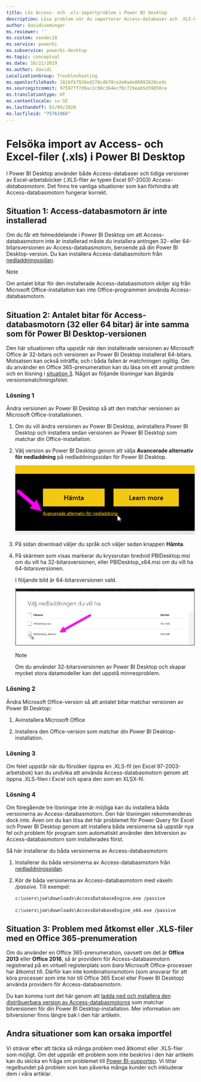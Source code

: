 ```yaml
---
title: Lös Access- och .xls-importproblem i Power BI Desktop
description: Lösa problem när du importerar Access-databaser och .XLS-kalkylblad i Power BI Desktop och Power Query
author: davidiseminger
ms.reviewer: ''
ms.custom: seodec18
ms.service: powerbi
ms.subservice: powerbi-desktop
ms.topic: conceptual
ms.date: 10/21/2019
ms.author: davidi
LocalizationGroup: Troubleshooting
ms.openlocfilehash: 1816fb7926ed378cdb70ce2e0ade08893828ce4c
ms.sourcegitcommit: 97597ff7d9ac2c08c364ecf0c729eab5d59850ce
ms.translationtype: HT
ms.contentlocale: sv-SE
ms.lasthandoff: 01/09/2020
ms.locfileid: "75761966"
---
```

# <a name="troubleshoot-importing-access-and-excel-xls-files-in-power-bi-desktop"></a>Felsöka import av Access- och Excel-filer (.xls) i Power BI Desktop

I Power BI Desktop använder både Access-databaser och tidiga versioner av Excel-arbetsböcker (.XLS-filer av typen Excel 97-2003) *Access-databasmotorn*. Det finns tre vanliga situationer som kan förhindra att Access-databasmotorn fungerar korrekt.

## <a name="situation-1-no-access-database-engine-is-installed"></a>Situation 1: Access-databasmotorn är inte installerad

Om du får ett felmeddelande i Power BI Desktop om att Access-databasmotorn inte är installerad måste du installera antingen 32- eller 64-bitarsversionen av Access-databasmotorn, beroende på din Power BI Desktop-version. Du kan installera Access-databasmotorn från [nedladdningssidan](https://www.microsoft.com/download/details.aspx?id=13255).

>[!NOTE]
>Om antalet bitar för den installerade Access-databasmotorn skiljer sig från Microsoft Office-installation kan inte Office-programmen använda Access-databasmotorn.

## <a name="situation-2-the-access-database-engine-bit-version-32-bit-or-64-bit-is-different-from-your-power-bi-desktop-bit-version"></a>Situation 2: Antalet bitar för Access-databasmotorn (32 eller 64 bitar) är inte samma som för Power BI Desktop-versionen

Den här situationen ofta uppstår när den installerade versionen av Microsoft Office är 32-bitars och versionen av Power BI Desktop installerat 64-bitars. Motsatsen kan också inträffa, och i båda fallen är matchningen ogiltig. Om du använder en Office 365-prenumeration kan du läsa om ett annat problem och en lösning i [situation 3](#situation-3-trouble-using-access-or-xls-files-with-an-office-365-subscription). Något av följande lösningar kan åtgärda versionsmatchningsfelet:

### <a name="solution-1"></a>Lösning 1

Ändra versionen av Power BI Desktop så att den matchar versionen av Microsoft Office-installationen. 

1. Om du vill ändra versionen av Power BI Desktop, avinstallera Power BI Desktop och installera sedan versionen av Power BI Desktop som matchar din Office-installation. 

1. Välj version av Power BI Desktop genom att välja **Avancerade alternativ för nedladdning** på nedladdningssidan för Power BI Desktop.
   
   ![Avancerade alternativ för nedladdning på nedladdningssidan för Power BI Desktop](media/desktop-access-database-errors/desktop-access-errors-1.png)
   
1. På sidan download väljer du språk och väljer sedan knappen **Hämta**. 
 
1. På skärmen som visas markerar du kryssrutan bredvid PBIDesktop.msi om du vill ha 32-bitarsversionen, eller PBIDesktop_x64.msi om du vill ha 64-bitarsversionen. 

   I följande bild är 64-bitarsversionen vald.
   
   ![Välj version av Power BI Desktop att ladda ned](media/desktop-access-database-errors/desktop-access-errors-2.png)
   
   >[!NOTE]
   >Om du använder 32-bitarsversionen av Power BI Desktop och skapar mycket stora datamodeller kan det uppstå minnesproblem.

### <a name="solution-2"></a>Lösning 2

Ändra Microsoft Office-version så att antalet bitar matchar versionen av Power BI Desktop:

1. Avinstallera Microsoft Office

2. Installera den Office-version som matchar din Power BI Desktop-installation.

### <a name="solution-3"></a>Lösning 3

Om felet uppstår när du försöker öppna en .XLS-fil (en Excel 97-2003-arbetsbok) kan du undvika att använda Access-databasmotorn genom att öppna .XLS-filen i Excel och spara den som en XLSX-fil.

### <a name="solution-4"></a>Lösning 4

Om föregående tre lösningar inte är möjliga kan du installera båda versionerna av Access-databasmotorn. Den här lösningen rekommenderas dock inte. Även om du kan lösa det här problemet för Power Query för Excel och Power BI Desktop genom att installera båda versionerna så uppstår nya fel och problem för program som automatiskt använder den bitversion av Access-databasmotorn som installerades först. 

Så här installerar du båda versionerna av Access-databasmotorn:

1. Installerar du båda versionerna av Access-databasmotorn från [nedladdningssidan](https://www.microsoft.com/download/details.aspx?id=13255). 

1. Kör de båda versionerna av Access-databasmotorn med växeln */passive*. Till exempel:
   
       c:\users\joe\downloads\AccessDatabaseEngine.exe /passive
   
       c:\users\joe\downloads\AccessDatabaseEngine_x64.exe /passive

## <a name="situation-3-trouble-using-access-or-xls-files-with-an-office-365-subscription"></a>Situation 3: Problem med åtkomst eller .XLS-filer med en Office 365-prenumeration

Om du använder en Office 365-prenumeration, oavsett om det är **Office 2013** eller **Office 2016**, så är providern för Access-databasmotorn registrerad på en virtuell registerplats som *bara* Microsoft Office-processer har åtkomst till. Därför kan inte kombinationsmotorn (som ansvarar för att köra processer som inte hör till Office 365 Excel eller Power BI Desktop) använda providern för Access-databasmotorn.

Du kan komma runt det här genom att [ladda ned och installera den distribuerbara version av Access-databasmotorns](https://www.microsoft.com/download/details.aspx?id=13255) som matchar bitversionen för din Power BI Desktop-installation. Mer information om bitversioner finns längre bak i den här artikeln.

## <a name="other-situations-that-can-cause-import-issues"></a>Andra situationer som kan orsaka importfel

Vi strävar efter att täcka så många problem med åtkomst eller .XLS-filer som möjligt. Om det uppstår ett problem som inte beskrivs i den här artikeln kan du skicka en fråga om problemet till [Power BI-supporten](https://powerbi.microsoft.com/support/). Vi tittar regelbundet på problem som kan påverka många kunder och inkluderar dem i våra artiklar.

